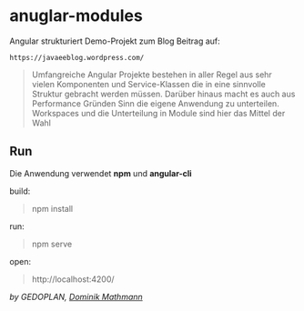 # anuglar-modules

Angular strukturiert
Demo-Projekt zum Blog Beitrag auf:

`https://javaeeblog.wordpress.com/`

> Umfangreiche Angular Projekte bestehen in aller Regel aus sehr vielen Komponenten und Service-Klassen die in eine sinnvolle Struktur gebracht werden müssen. Darüber hinaus macht es auch aus Performance Gründen Sinn die eigene Anwendung zu unterteilen. Workspaces und die Unterteilung in Module sind hier das Mittel der Wahl

## Run

Die Anwendung verwendet **npm** und **angular-cli**

build:

> npm install

run:

> npm serve

open:

> http://localhost:4200/

_by GEDOPLAN, [Dominik Mathmann](https://github.com/dominikmathmann)_
